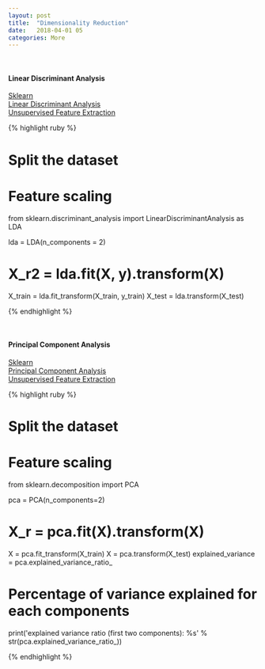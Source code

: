 ```yaml
---
layout: post
title:  "Dimensionality Reduction"
date:   2018-04-01 05
categories: More
---
```

<br />
<h4>Linear Discriminant Analysis</h4>

<a href="http://scikit-learn.org/stable/modules/lda_qda.html">
Sklearn
</a>
<br />
<a href="https://machinelearningmastery.com/linear-discriminant-analysis-for-machine-learning/">
Linear Discriminant Analysis
</a>
<br />
<a href="https://elitedatascience.com/dimensionality-reduction-algorithms">
Unsupervised Feature Extraction
</a>

{% highlight ruby %}

  # Split the dataset
  # Feature scaling

  from sklearn.discriminant_analysis import LinearDiscriminantAnalysis as LDA

  lda = LDA(n_components = 2)
  # X_r2 = lda.fit(X, y).transform(X)
  X_train = lda.fit_transform(X_train, y_train)
  X_test = lda.transform(X_test)

{% endhighlight %}

<br />
<h4>Principal Component Analysis</h4>

<a href="http://scikit-learn.org/stable/auto_examples/decomposition/plot_pca_vs_lda.html#sphx-glr-auto-examples-decomposition-plot-pca-vs-lda-py">
Sklearn
</a>
<br />
<a href="http://setosa.io/ev/principal-component-analysis/">
Principal Component Analysis
</a>
<br />
<a href="https://elitedatascience.com/dimensionality-reduction-algorithms">
Unsupervised Feature Extraction
</a>

{% highlight ruby %}

  # Split the dataset
  # Feature scaling

  from sklearn.decomposition import PCA

  pca = PCA(n_components=2)
  # X_r = pca.fit(X).transform(X)
  X = pca.fit_transform(X_train)
  X = pca.transform(X_test)
  explained_variance = pca.explained_variance_ratio_

  # Percentage of variance explained for each components
  print('explained variance ratio (first two components): %s'
        % str(pca.explained_variance_ratio_))

{% endhighlight %}
